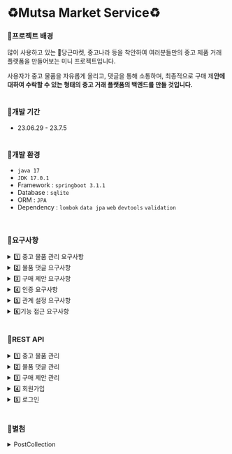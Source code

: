 
# ♻️Mutsa Market Service♻️

### 📌프로젝트 배경
많이 사용하고 있는 🥕당근마켓, 중고나라 등을 착안하여 여러분들만의 중고 제품 거래 플랫폼을 만들어보는 미니 프로젝트입니다.

사용자가 중고 물품을 자유롭게 올리고, 댓글을 통해 소통하며, 최종적으로 구매 제**안에 대하여 수락할 수 있는 형태의 중고 거래 플랫폼의 백엔드를 만들 것입니다.**<br><br>

### 📌개발 기간

- 23.06.29 - 23.7.5
  <br><br>

### 📌개발 환경

- `java 17`
- `JDK 17.0.1`
- Framework : `springboot 3.1.1`
- Database : `sqlite`
- ORM : `JPA`
- Dependency : `lombok` `data jpa` `web` `devtools` `validation`
<br>

### 📌요구사항
<details>
<summary>1️⃣ 중고 물품 관리 요구사항</summary>
<div markdown="1">

1. 누구든지 중고 거래를 목적으로 물품에 대한 정보를 등록할 수 있다. 
    1. 이때 반드시 포함되어야 하는 내용은 ****************************************************************************제목, 설명, 최소 가격, 작성자****************************************************************************이다.
    2. 또한 사용자가 물품을 등록할 때, 비밀번호 항목을 추가해서 등록한다.
    3. 최초로 물품이 등록될 때, 중고 물품의 상태는 **판매중** 상태가 된다.
2. 등록된 물품 정보는 누구든지 열람할 수 있다. 
    1. 페이지 단위 조회가 가능하다.
    2. 전체 조회, 단일 조회 모두 가능하다.
3. 등록된 물품 정보는 수정이 가능하다. 
    1. 이때, 물품이 등록될 때 추가한 비밀번호를 첨부해야 한다.
4. 등록된 물품 정보에 이미지를 첨부할 수 있다.
    1. 이때, 물품이 등록될 때 추가한 비밀번호를 첨부해야 한다.
    2. 이미지를 관리하는 방법은 자율이다.
5. 등록된 물품 정보는 삭제가 가능하다. 
    1. 이때, 물품이 등록될 때 추가한 비밀번호를 첨부해야 한다.

</div>
</details>

<details>
<summary>2️⃣ 물품 댓글 요구사항</summary>
<div markdown="1">

1. 등록된 물품에 대한 질문을 위하여 댓글을 등록할 수 있다. 
    1. 이때 반드시 포함되어야 하는 내용은 **대상 물품, 댓글 내용, 작성자**이다.
    2. 또한 댓글을 등록할 때, 비밀번호 항목을 추가해서 등록한다.
2. 등록된 댓글은 누구든지 열람할 수 있다. 
    1. 페이지 단위 조회가 가능하다.
3. 등록된 댓글은 수정이 가능하다. 
    1. 이때, 댓글이 등록될 때 추가한 비밀번호를 첨부해야 한다.
4. 등록된 댓글은 삭제가 가능하다. 
    1. 이때, 댓글이 등록될 때 추가한 비밀번호를 첨부해야 한다.
5. 댓글에는 초기에 비워져 있는 **답글** 항목이 존재한다. 
    1. 만약 댓글이 등록된 대상 물품을 등록한 사람일 경우, 물품을 등록할 때 사용한 비밀번호를 첨부할 경우 답글 항목을 수정할 수 있다.
    2. 답글은 댓글에 포함된 공개 정보이다.

</div>
</details>
       
<details>
<summary>  3️⃣ 구매 제안 요구사항</summary>
<div markdown="1">

1. 등록된 물품에 대하여 구매 제안을 등록할 수 있다. 
    1. 이때 반드시 포함되어야 하는 내용은 **대상 물품, 제안 가격, 작성자**이다.
    2. 또한 구매 제안을 등록할 때, 비밀번호 항목을 추가해서 등록한다.
    3. 구매 제안이 등록될 때, 제안의 상태는 **제안** 상태가 된다.
2. 구매 제안은 대상 물품의 주인과 등록한 사용자만 조회할 수 있다.
    1. 대상 물품의 주인은, 대상 물품을 등록할 때 사용한 **작성자와 비밀번호**를 첨부해야 한다. 이때 물품에 등록된 모든 구매 제안이 확인 가능하다. 페이지 기능을 지원한다.
    2. 등록한 사용자는, 조회를 위해서 자신이 사용한 **작성자와 비밀번호**를 첨부해야 한다. 이때 자신이 등록한 구매 제안만 확인이 가능하다. 페이지 기능을 지원한다.
3. 등록된 제안은 수정이 가능하다. 
    1. 이때, 제안이 등록될때 추가한 **작성자와 비밀번호**를 첨부해야 한다.
4. 등록된 제안은 삭제가 가능하다. 
    1. 이때, 제안이 등록될때 추가한 **작성자와 비밀번호**를 첨부해야 한다.
5. 대상 물품의 주인은 구매 제안을 수락할 수 있다. 
    1. 이를 위해서 제안의 대상 물품을 등록할 때 사용한 **작성자와 비밀번호**를 첨부해야 한다.
    2. 이때 구매 제안의 상태는 **수락**이 된다.
6. 대상 물품의 주인은 구매 제안을 거절할 수 있다. 
    1. 이를 위해서 제안의 대상 물품을 등록할 때 사용한 **작성자와 비밀번호**를 첨부해야 한다.
    2. 이때 구매 제안의 상태는 **거절**이 ****된다.
7. 구매 제안을 등록한 사용자는, 자신이 등록한 제안이 수락 상태일 경우, 구매 확정을 할 수 있다. 
    1. 이를 위해서 제안을 등록할 때 사용한 **작성자와 비밀번호**를 첨부해야 한다.
    2. 이때 구매 제안의 상태는 **확정** 상태가 된다.
    3. 구매 제안이 확정될 경우, 대상 물품의 상태는 **판매 완료**가 된다.
    4. 구매 제안이 확정될 경우, 확정되지 않은 다른 구매 제안의 상태는 모두 **거절**이 된다.

</div>
</details>

<details>
<summary>  4️⃣ 인증 요구사항</summary>
<div markdown="1">

1. 사용자는 **회원가입**을 진행할 수 있다.
    - 회원가입에 필요한 정보는 아이디와 비밀번호가 필수이다.
    - 부수적으로 전화번호, 이메일, 주소 정보를 기입할 수 있다.
    - 이에 필요한 사용자 Entity는 직접 작성하도록 한다.
    
2. **아이디 비밀번호**를 통해 로그인을 할 수 있어야 한다.
    
    
3. 아이디 비밀번호를 통해 로그인에 성공하면, **JWT가 발급**된다. 이 JWT를 소유하고 있을 경우 **인증**이 필요한 서비스에 접근이 가능해 진다.
    - 인증이 필요한 서비스는 추후(미션 후반부) 정의한다.
    
4. JWT를 받은 서비스는 **사용자가 누구인지** 사용자 **Entity를 기준**으로 정확하게 판단할 수 있어야 한다.

</div>
</details>

<details>
<summary>  5️⃣ 관계 설정 요구사항</summary>
<div markdown="1">
  
1. 아이디와 비밀번호를 필요로 했던 테이블들은 실제 사용자 Record에 대응되도록 ERD를 수정하자.
    - ERD 수정과 함께 해당 정보를 적당히 표현할 수 있도록 Entity를 재작성하자.
    - 그리고 ORM의 기능을 충실히 사용할 수 있도록 어노테이션을 활용한다.
    
2. 다른 작성한 Entity도 변경을 진행한다.
    - 서로 참조하고 있는 테이블 관계가 있다면, 해당 사항이 표현될 수 있도록 Entity를 재작성한다.


</div>
</details>

<details>
<summary>  6️⃣기능 접근 요구사항</summary>
<div markdown="1">
1. 본래 “누구든지 열람할 수 있다”의 기능 목록은 사용자가 **인증하지 않은 상태**에서 사용할 수 있도록 한다.<br>
    - 등록된 물품 정보는 누구든지 열람할 수 있다.<br>
    - 등록된 댓글은 누구든지 열람할 수 있다.<br>
    - 기타 기능들<br><br>
    
2. 작성자와 비밀번호를 포함하는 데이터는 **인증된 사용자만 사용**할 수 있도록 한다.<br>
    - 이때 해당하는 기능에 포함되는 아이디 비밀번호 정보는, 1일차에 새로 작성한 사용자 Entity와의 관계로 대체한다.
        - 물품 정보 등록 → 물품 정보와 사용자 관계 설정<br>
        - 댓글 등록 → 댓글과 사용자 관계 설정<br>
        - 기타 등등<br>
    - 누구든지 중고 거래를 목적으로 물품에 대한 정보를 등록할 수 있다.
    - 등록된 물품에 대한 질문을 위하여 댓글을 등록할 수 있다.
    - 등록된 물품에 대하여 구매 제안을 등록할 수 있다.
    - 기타 기능들


</div>
</details>
<br>

### 📌REST API
<details>
<summary>1️⃣ 중고 물품 관리</summary>
<div markdown="1">
  
**물품 단일 조회**<br>
GET /items/{id}<br>
controller : read()<br>
service : readItem()
  
**물품 전체 조회**<br>
GET /items <br>
controller : readAll()<br>
service : readItemAll()

**물품 페이지 단위 조회**<br>
GET /items/page?page=0&limit=5<br>
controller : readPage()<br>
service : readItemPaged()

**물품 등록**<br>
POST /items<br>
controller : create()<br>
service : createItem()

**물품 정보 수정**<br>
PUT /items/{id}<br>
controller : update()<br>
service :updateItem()

**물품 삭제**<br>
DELETE /items/{id}<br>
controller : delete()<br>
service :deleteItem()

**물품 이미지 등록**(미완성)<br>
PUT /items/{id}/image<br>
controller : uploadImage()<br>
service : updateItemImage()

</div>
</details>
       
<details>
<summary>2️⃣ 물품 댓글 관리</summary>
<div markdown="1">

**해당 물품의 댓글 전체 조회**<br>
GET /items/{itemId}/comments/readAll<br>
controller : readAll()<br>
service : readCommentAll()

**댓글 등록**<br>
POST /items/{itemId}/comments<br>
controller : create()<br>
service : createComment()

**댓글 삭제**<br>
DELETE /items/{itemId}/comments/{commentId}<br>
controller : delete()<br>
service : deleteComment()

**댓글 수정**<br>
PUT /items/{itemId}/comments/{commentId}<br>
controller : update()<br>
service : updateComment()

**댓글의 답글 등록**<br>
PUT /items/{itemId}/comments/{commentId}/reply<br>
controller : updateCommentReply()<br>
service : updateCommentReply()

</div>
</details>

<details>
<summary>3️⃣ 구매 제안 관리</summary>
<div markdown="1">

**구매 제안 등록**<br>
POST /items/{itemId}/proposals<br>
controller : createProposal<br>
service : createProposal

**구매 제안 전체보기**(요구사항에 없으나 조회를 위해 추가함)<br>
GET /items/{itemId}/proposals/page<br>
controller : readPageAll<br>
service : readPropAll

(미완성)**구매 제안 조회** (물품 작성자와 구매 제안 당사자만 조회 가능)<br>
GET /items/{itemId}/proposals?writer=작성자&password=비밀번호<br>
controller : readPage<br>
service : readProp<br>
구매 제안 당사자의 제안들은 조회가 가능하나, 해당 물품의 주인의 정보를 입력하면 에러가 난다.

**구매 제안 수정**<br>
PUT /items/{itemId}/proposals/{proposalId}<br>
controller : updateProposal<br>
service : updateProposal

**제안 상태 변경**(물품 주인이 함)<br>
PUT /items/{itemId}/proposals/{proposalId}/status<br>
controller : updateProposalStatus<br>
service : updateProposalStatus

**구매 확정**(제안자가 함)<br>
PUT /items/{itemId}/proposals/{proposalId}/status-confirmed<br>
controller : updateProposalConfirmed<br>
service : updateProposalConfirmed

**제안 삭제**<br>
DELETE /items/{itemId}/proposals/{proposalId}<br>
controller : deleteProposal<br>
service : deleteProposal

</div>
</details>

<details>
<summary> 4️⃣ 회원가입 </summary>
<div markdown="1">

**회원가입**<br>
POST /users/register

</div>
</details>

<details>
<summary> 5️⃣ 로그인 </summary>
<div markdown="1">

**JWT토큰 발급(로그인)**<br>
POST token/issue

</div>
</details>
<br>

### 📌별첨
<details>
<summary> PostCollection </summary>
<div markdown="1">

**postCollection directory**<br>
1. (mini project) maket-comment.postman_collection.json<br>
2. (mini project) market-item.postman_collection.json<br>
3. (mini project) market-proposal.postman_collection.json<br>
4. (project1).postman_collection.json

</div>
</details>
